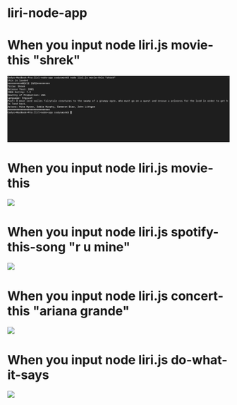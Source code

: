 # liri-node-app

# When you input node liri.js movie-this "shrek"

<img src="./images/shrek.png">

# When you input node liri.js movie-this

<img src=".images/moviethis.png">

# When you input node liri.js spotify-this-song "r u mine"

<img src=".images/arcticmonkeys.png">

# When you input node liri.js concert-this "ariana grande"

<img src=".images/ariana.png">

# When you input node liri.js do-what-it-says 

<img src=".images/dowhatitsays.png">